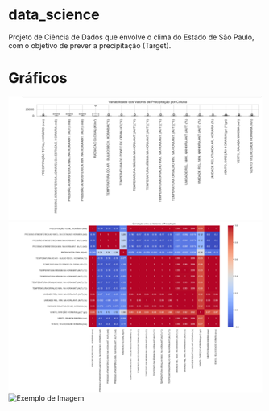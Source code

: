 # data_science
Projeto de Ciência de Dados que envolve o clima do Estado de São Paulo, com o objetivo de prever a precipitação (Target).
# Gráficos
![Exemplo de Imagem](https://github.com/5lyss2s1l2ss1ndr4/data_science/blob/main/box_plot.png)
![Exemplo de Imagem](https://github.com/5lyss2s1l2ss1ndr4/data_science/blob/main/correla%C3%A7%C3%A3o.png)
![Exemplo de Imagem](imagens/exemplo.png)
